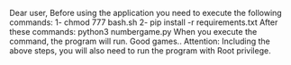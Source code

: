 Dear user,
Before using the application you need to execute the following commands:
1- chmod 777 bash.sh
2- pip install -r requirements.txt
After these commands:
python3 numbergame.py
When you execute the command, the program will run.
Good games..
Attention: Including the above steps, you will also need to run the program with Root privilege. 